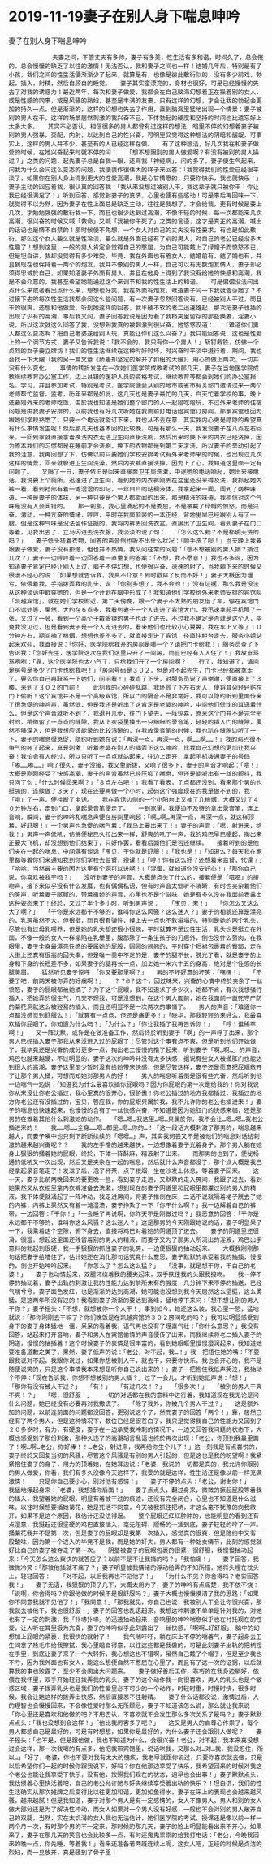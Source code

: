 # 2019-11-19妻子在别人身下喘息呻吟



妻子在别人身下喘息呻吟



                夫妻之间，不管丈夫有多帅，妻子有多美，性生活有多和谐，时间久了，总会倦的，总会慢慢的缺乏了以往的激情！无法否认，我和妻子之间也一样！结婚几年后，特别是有了小孩，我们之间的性生活便渐渐少了起来，就算是有，也像是彼此敷衍似的，没有多少前戏，勃起，插入，射精，然后自顾自的睡觉。　　妻子其实蛮漂亮的，身材也很好，可是已经慢慢的失去了对我的诱惑力！最近两年，每次和妻子做爱，我都会在自己脑海幻想着正在操着别的女人，或是性感的同事，或是风骚的熟妇，甚至是丰满的友妻，只有这样的幻想，才会让我的勃起会更加的持久一点，但是渐渐的，这样的幻想也失去了作用，直到脑海里猛地出现一个情景：妻子被别的男人在干，这样的场景居然刺激的我兴奋不已，下体勃起的硬度和坚持的时间也比遗忘好上太多太多。　　其实不必否认，相信很多的男人都曾有过这样的想法，暗里不停的幻想着妻子被别的男人强暴，交配，内射，以达到自己的性兴奋，可明里又觉得这种想法的阴暗和龌龊，可事实上，这样的男人并不少，甚至有的人已经这样在做。　　有了这种想法，好几次我在和妻子做爱的时候，在她兴奋起来时就不停的问：　　「想不想跟别的男人做爱啊？有没有被别的男人操过？」之类的问题，起先妻子总是白我一眼，还骂我「神经病」，问的多了，妻子便生气起来，问我为什么会问这么变态的问题，我便装作很伟大的样子来回答：「我觉得我们的性爱已经很平淡了，如果你在别人身上得到更大的性爱高潮，我是心甘情愿的，只要你快乐，我也就快乐！」妻子主动的回应着我，很认真的回答我：「我从来没想过被别人干，我这辈子就只被你干！你让我已经很满足了！」听到回答，感觉到妻子的真情，心里也便有些感动！可是事后再回味一下，就觉得不以为然，因为妻子在性上面总是缺乏主动，往往是我想了，才会给我，更有时候是要上几次，才勉勉强强的敷衍我一下，而且也很少达到过高潮，不像年轻的时候，每一次都能来几次高潮，很兴奋的时候又喊「救命」又喊「我被你干死了」之类的言语，这才是真正的高潮，喊出的话语也是情不自禁的！那时候便不免想，一个女人对自己的丈夫没有性要求，有也是如此敷衍，那么这个女人要么就是性冷淡，要么就是外面已经有了别的男人，对自己的老公已经没多大性趣了！想到这里，一般的男人肯定会觉得自己的憋屈，为自己可能戴上了绿帽子而愤怒不已，但是坦白讲，我却没觉得有多少难受，毕竟，我在外面也有着女人，结婚前有，结了婚也有，并且到现在也保持着一两个的炮友，我并不像别的男人一样，自己可以有无数炮友情人，妻子却必须得忠诚於自己，如果知道妻子外面有男人，并且在他身上得到了我没有给她的快感和高潮，我是不会介意的，我甚至希望她能通过这个来调节和我的性生活上的和谐。　　可是偏偏没法问出点什么来或者看出点什么来，想想也好笑，我在外面有炮友，难道妻子问一下我就告诉她了？不过接下去的每次性生活我都会问这么些问题，有一次妻子忽然回答说有，已经被别人干过，而且干的很爽，还想和他做爱，听到她这样的回答，我半硬不软的老二迅速雄起，那次把妻子也插的出现了少有的高潮，事后我又问，妻子回答我说是因为看了我档夹里留存的那些换妻，淫妻小说，所以这次就这么回答了我，没想到我真的被刺激到很兴奋，她悠悠叹道：　　「难道你们男人都这么变态啊？把自己老婆送给别人玩，真能让你们这么兴奋？」我只能回答说，这也是性爱上的一个调节方式，妻子又告诉我说：「我不会的，我只有你一个男人！」斩钉截铁，仿佛一个贞烈的女子要立牌坊！我们的性生活继续在这种时好时坏，时兴奋时平淡中进行着，期间，我也会找一下大嫂（我的另一篇文章《娇羞却坚定的解开了扣纽的大嫂》）用心的做上两次，一切并没有什么变化。　　事情的转折发生在一次她们医学院成教考试的那几天，妻子在当地医学院成教继续教育办公室工作，边上县镇的医护人员的资格考试，继续教育等都会到她们的办公室报名，学习，并且参加考试，特别是考试，医学院便会从别的地市或省市有关部门邀请过来一两个老师帮忙监督，监考，历年来都是如此，这几天也是妻子最忙的几天，白天忙着学校的事，晚上还要陪外来的老师吃饭，由於我也知道是她们整个部门的人一起陪吃陪玩，不过外来老师的住宿问题是由我妻子安排的，以前我也有好几次听她在我面前打电话给宾馆订房间，那家宾馆也因为跟她们学校熟悉了，只要一个电话就能订下来，我也从不去在意，其实我内心更是隐隐的希望真有什么事情发生呢！然后那几天也基本回的比较晚，可是有那么一天，我发现妻子在八点左右回来，一回到家就直接拿着换洗内衣走进卫生间直接洗刷，然后出来时换下来的内衣已经洗掉，因为原本我们的习惯都是在睡前才会洗刷，换下的衣物都是到第二天才洗，所以妻子的举动引起了我的注意，我再回想了下，仿佛以前只要她们学校安排考试有外来老师来的时候，也出现过几次这样的情景，回来就躲进卫生间洗澡，然后内衣裤直接洗掉，因为上了心，我知道这里面一定有问题了。　　又隔了一日，妻子依旧是回来直接奔卫生局洗漱，中途她的电话响起，她出来接电话，我说要上个厕所，迅速进了卫生间，看到她的内衣裤刚丢在盆里还没来得及洗，我抓起她内裤一看，看到裆部有着一滩湿湿的印记，一丝白白的粘稠液体，我拿起来一闻，闻到了两种味道，一种是妻子的体味，另一种只要是个男人都能闻的出来，那是精液的味道，我相信对这个气味是没有人会闻错的。　　那一刹那，我心里涌起的不是委屈，不是被戴了绿帽的愤怒，而是兴奋，激动，一种亢奋的情绪，哼哼，平时在我面前装的一本正经，背地里早已经跟别人有了一腿，但是这种气味是没法留作证据的，我将内裤丢回洗衣盆，直接出了卫生间，看到妻子在门口等着，见我出去了，立马闪进去洗衣服，我淡淡的说了句：　　「怎么这么勤？不是都明天洗的吗？」　　妻子低头搓着衣物，回答的声音倒也听不出什么状况：「顺手洗了呗！」当天晚上我要跟妻子做爱，妻子没有拒绝，但也并不热情，我又问往常的问题：「想不想被别的男人插？插过几次？」妻子一边哼哼着一边回答着一直重复的答案：「不想，我不愿意！」我也不多说，因为知道妻子肯定已经让别人上过，脑子不停幻想，也便很兴奋，速速的射了，当我躺下来的时候又很漫不经心的说：「如果想就告诉我，我真不介意！到时戳穿了反而不好！」妻子大概因为理亏，依偎着我，手指拨弄我的乳头，说：「你别多想了，我不会的！」没有证据，那么我是没法从这种谈话中戳穿她的，但是一个计划在脑中形成了！我知道他们学校给外来老师安排的宾馆叫「凯越宾馆」，就在她们学校附近，第二天傍晚，跟一个妻子不太熟的朋友借了车，停在宾馆门口不远处等，果然，大约在６点多，我看到妻子一个人走进了宾馆大门，我迅速拿起手机照了一张，又过了一会，看到一个高个子戴眼镜的男子也走了进去，不过我不确定是否就是这个人，毕竟我没见过，但是看到妻子是一个人走进去的，看来他们也比较小心翼翼，我在车上又等了１０分钟左右，期间抽了根烟，想想也差不多了，就直接走进了宾馆，径直往柜台走去，服务小姐站起来欢迎，我直接说：「你好，医学院给我开的房间是哪一个？请把门卡给我！」服务员查了下告诉我：「您好先生，医学院这次在我们这里只开了一间房，而且已经有人入住了！」我故意骂骂咧咧：「靠，这个医学院也太小气了，只给我们开了一个房间啊？　　行了，我知道了，请问是房号是多少？门卡也给我吧！」「房间号码是３０２，但是对不起先生，门卡已经都被拿走了，要么你自己再联系一下她们，问问看！」我点了下头，对服务员说了声谢谢，便直接上了３楼，来到了３０２的门前！　　此刻我的心砰砰乱跳，我环顾了下左右无人，便将耳朵轻轻贴在门上偷听！这个宾馆并不是一个高级宾馆，所以门的隔音不是非常好，我可以隐约听到里面传来了很急促的呻吟声，虽然低，但是我还是听出了这肯定是老婆的呻吟，中间他们低沈的耳语着什么，但是这个声音就听不到了，我退开几步，往门下望去，一阵惊喜，原来这个门并不是完全密封的，稍微留了一点点的缝隙，我从上衣袋里摸出一只细细的录音笔，轻轻的插入门的缝隙，虽然不够深入，但是我想应该能录的比较清晰的，在我放录音笔的时候，我也趴在缝隙边听了一下，妻子的喘息很急促，隐约听到她在说：「再深一点，再深一点，啊……啊……！」我的鸡巴很不争气的翘了起来，真是刺激！听着老婆在别人的插弄下这么呻吟，比我自己幻想的更加让我兴奋！我怕会有人经过，所以只听了一点点就站起来，往边上走开，拿起手机拨通妻子的号码「嘟……嘟……」响了很久，妻子没接，我又重新拨，又响了很多下，妻子的声音才响起：「喂！」大概是刚刚经受了快感高潮，妻子的声音虽然已经压抑了喘息，但还是能听出有一丝的颤抖，我只问了句：「什么时候回来啊？」「８点左右吧！」我看了看表，７点都还没到，看来那个男的也挺强的，连续做了３天了，现在还要再做一个小时，起码这个强度现在的我是做不到的，我「哦」了一声，便挂断了电话。　　我在宾馆边侧的一个小阳台上又抽了几根烟，大概又过了４０分钟左右，走到门口，拿起录音笔便走了。　　一到家里，我便迫不及待的拿出录音笔，连上音响，瞬间，妻子的呻吟和喘息声便在房间里响起：「啊…啊…再深一点，再深一点，就这样顶着，好舒服！」一个男声也急促的喘气着：「我马上要出来了！」妻子的声音：「嗯，射进来，给我！」男声一声低吼，仿佛便秘已久拉出来一样，舒爽的吼了一声，我的鸡巴早已硬起，掏出来正要大飞机，却没想到他们结束了，只好作罢，看看后面他们是否还继续。　　接着听到的是他们夹在一起的喘息，中间偶有谈话「宝贝，干你就是舒服！」「我也是！」「知道么？每天我在家里都等着你们来通知我到你们学校去监督，授课！」「哼！你有这么好？还想着来监督，代课？」「哈哈，当然最主要的因为这里有个洞可以进啊！」「混蛋，就知道你没安好心！」「那你自己说，你喜欢被我干吗？」　　没听到妻子的声音，大概是点头了什么的，接着便是「嗞嗞」的接吻声，接下来似乎没有什么发展，也有偶偶私语，但有时声音太低听不清晰，有时也夹杂着他们的笑声，听着妻子腻腻的，带着撒娇的声音，心里也不是个滋味，她是有多久没在我面前表露出这种姿态来了！终於，又过了半个多小时，听到男声说：　　「宝贝，来！」　　「你怎么又这么大了啊？」　　「干你是永远都干不够的，谁叫你这么风骚？这么迷人？」妻子的相貌还算是漂亮的，乳房虽然不大，但很挺，而且很有弹性，摸上去一点也不软塌塌的，特别是她的两个乳头，尽管也有过母乳喂养，但是她的乳头却还很小很翘，平时就算不是过性生活，乳头也是挺立在外面，不像一般的女人一样塌陷在乳晕里，腹部除了一条生孩子的刀疤外，倒也没什么赘肉，在我眼里，妻子全身最漂亮性感的要属她的屁股，圆圆的翘翘的，平时穿个短裙包裹着的臀部，走在大街上还真有很高的回头率，但是唯一美中不足的是，妻子的腿不长，脱光了看，就是妻子的上身和下身的长短差不多，如果妻子的腿再长一点，加上她一米六十五的身高，绝对是个性感的长腿美眉。　　猛然听见妻子惊呼：「你又要那里啊？」　　男的不坏好意的坏笑：「嘿嘿！」　　「不要了吧，前两天被你弄的好痛啊！」　　？？@？这个，回过味来，兴奋的心情中终於夹杂了一丝愤怒，妻子的屁眼都被她搞了？为了这个屁眼，我不知道求了多少次，她都不肯，有次我想强行插入，把她弄的很生气，几天不理我，可是没想到，在这个男人面前，她在我面前一直死守严防的菊花洞就这么被轻易的插入，而且还明显不是一次两次的事情了。　　男人的声音：「难道你一点都没感觉到舒服么！」「就算有一点点，但还是痛更多！」「晓华，那我轻轻的来好么，我最喜欢插你屁眼了，你知道为什么吗？」「为什么？」「你让我插了我再告诉你！」　　「哼！谁稀罕啊！」　　又一阵沈默，或许是在做准备工作，然后终於听到妻子「啊」的一声呼了出来，那个男人已经插入妻子那我从来没进入过的屁眼了！尽管对这个事有点不爽，但是听到他们开始做了，我毕竟还是兴奋的成分更多一点，掏出老二慢慢的撸了起来，听到妻子「啊…啊…」的声音，鸡巴也越来越硬，不过明显的，妻子这次的呻吟并没有太多快感，据说有些女人被捅肛门也能达到很大的高潮，妻子这里至少暂时没有给她带来快感，但是尽管这样，妻子还是愿意把屁眼敞开了让那个男人捅，可想而知她对那男人的好！　　男人的喘息听着倒是很有些亢奋，然后听到他一边喘气一边说：「知道我为什么最喜欢插你屁眼吗？因为你屁眼的第一次是给我的！你对我说你从来没让你老公插过，我心里真的很开心，很骄傲！你老公插过的地方我都插过，我插过的地方你老公还有没插过的，宝贝，答应我，你的屁眼只属於我，我不允许你的老公也插进来！」妻子的喘息也快速起来，也慢慢的含有了一丝快感兴奋，不知道是因为她肛门的快感来临，还是那男的在做着其他什么刺激她的动作。　　「嗯…嗯…我这里…嗯…只属於你，我不会让…嗯…嗯…我老公插进来的！　　我……嗯……全身……嗯…都是…嗯…你的…！「这一段话大概刺激了那男的，喘息越来越大，而妻子嘴中也只剩下断断续续的「嗯嗯…」声，其实我何尝又不是被他们的喘息对话给刺激的越来越兴奋呢？？　　我的左手撸的越来越快，一边想像着妻子光着身子，那个男人躺在她身上狠狠的捅着她的屁眼，终於，下体一阵酥麻，精液射了出来。　　而那男的也到了，便秘畅通的低吼又一次出现，然后又是夹杂在一起的喘息，然后就什么声音都没了，那个点大概是我已经拿起录音笔走了！发泄了后，泡了杯茶，点了根烟，坐在沙发上休息，等着妻子回来。　　这一天，妻子比前两晚回来的要更晚一些，看到妻子走进，又默默的走入房间，我跟了过去，看到她果然又从衣柜里拿内衣裤准备去洗漱，想到现在的妻子阴道里和屁眼里都灌过别的男人的精液，我下体便就涌起了一阵冲动，我走进房间，将妻子推倒在床，二话不说就隔着裙子脱去了她的内裤，内裤上果然又有着一滩湿渍，妻子挣紮了一下「你干什么啊？」我一边解着自己的裤带，一边回答：「干你！」「一会睡了再说啊，你昨天不是刚做过吗？」我恶意的回答：「干你是永远都干不够的，谁叫你这么风骚？这么迷人？」这是那男的今天刚跟她说的话，妻子明显呆了一下，我乘着这个空隙，俯下身去，直接将鸡巴对着她的阴道顶了进去。　　妻子的阴道里还很滑，很湿，想起这里面还残留着别的男人的精液，而妻子又为了那男人所流出的淫液，鸡巴出乎意料的勃起到很硬，我一手狠狠的抓住妻子的乳房，一边便狠狠的抽动起来。　　大概我刚刚那句话把妻子给噎住了，估计她还在消化那句话究竟什么意思，妻子默默的承受着我的抽插，慢慢的，倒也开始呻吟起来。　　「你怎么了？怎么这么猛？」　　「没事，就是想干你，干自己的老婆！」　　妻子也动情起来，双腿环绕着我的腰夹起来，双手扶住我的头跟我接吻。　　我一停不停的抽动着，妻子出轨的刺激让我的性能力达到前所未有的强度，几分钟下来不停的抽送，已经气喘兮兮，妻子面色发红，也是渐渐的达到高潮，她可能也没想到我今天居然这么坚挺，这么勇猛，是这两年所没有过的！我看到妻子渐渐的要达到高峰，猛地停下来问：「想不想让别的男人干你？」妻子摇头：「不想，就想被你一个人干！」事到如今，她还这么装，我心里一怒，猛地就说：「那你刚刚去干嘛了？你们晚饭是在凯越宾馆的３０２房间吃的吗？」我可以明显感受到身下的妻子身体猛地一僵，呆呆的看着我，语气再也没有了理直气壮：「你什么意思？」我没有回答，站起来打开音响，妻子和男人在宾馆偷情的声音便传了出来，而我继续将老二插入妻子的阴道，慢慢的抽插着！这个时候妻子的表情是很丰富的，看到她眼眶里慢慢湿润起来，我知道她要准备道歉之类了，果然，妻子低声的说：「老公，对不起，我…！」我一把捂住她的嘴：「不要跟我说对不起，我跟你说过，如果你想被别人干，就去干，只要你快乐，我也会开心的，我不是随便说笑的，只是这个事情我本来想是听你自己说出来的！」妻子一把抱住我低声哭泣，我抽动个不停：「现在告诉我，你想不想被别的男人插？」过了一会儿，才听到她低声说：「想！」　　「那你有没有被人干过？」　　「有！」　　「有过几次！？」　　「很多次！」　　「被别的男人干爽不爽！？」　　「嗯，很舒服！」　　一切的对话都在我的意料中进行着，我知道现在我无论是问什么问题，她已经没有必要再对我撒谎了。　　「除了我外，你被几个男人干过？」　　这是额外加的问题，以前连前面的问题都没回答，更别说这个了，然而妻子的回答「两个！」靠，居然已经有了两个男人，但是这种情况下，数位已经是很苍白了，我只是觉得我自己的性能力又回到了２０多岁时，有力，有硬度，妻子在一边承受我冲刺的情况下，一边又回答我问题的状态下，大概也感受到了那份刺激，那种久违了的高潮胡言乱语也终於再次出现：「老公，你顶到我最里面了！啊…啊…老公，你好棒！！…老公，射进来，我再给你生个儿子！」这一刻我是有点喜悦的，妻子终於又回复当初的风骚，尽管这个风骚是有别的男人引起的，但是这也是我的盼望啊！我紧紧抱住妻子的身子，用力的顶着她，在她耳边说：「老婆，我说的一切都是真的，我允许你跟别的男人做爱，你看，我们有多久没像今天这样了，我要的就是这样，性生活还是像以前一样充满激情！　　只是你自己要小心，别对他有感情！」　　妻子不停的点头：「老公，谢谢你！」　　我猛地撑起身来：「老婆，我想捅你后面！」　　妻子点点头，翻过身来，微微的撅起屁股等着我的插入，我望着她的屁眼，明显有着被干过的痕迹，还没有完全闭合，心里也不知道是什么滋味，以往时候想要插她菊花，她是死活不同意，今天被我抓住把柄，才这么毫不犹豫的向我敞开，如果不是这个原因，我估计还没法得逞。　　整个屁眼还红红肿肿的，也能明显的看到还有点湿意，我挺起还很坚硬的鸡巴直接插入，毫无阻碍，顺畅的一插到底，妻子轻轻的哼了一声。　　捅菊花我并不是第一次，但是妻子的屁眼却是我第一次插入，感觉真的很爽，但是隐约中又有一股酸味，因为第一个进入的毕竟不是我，而是她的奸夫，男人都有一种处女情节，此刻的感觉就好比自己的妻子被夺走了第一次。　　阴茎被妻子的屁眼包裹的很紧，很舒服，我慢慢抽动起来：「今天怎么这么爽快的就答应了？以前不是不让我插的吗？」「我怕痛！」　　妻子回答，我微微冷笑：「那被他插就不痛了？」妻子明显被我情绪的浮动给弄的不知所措，她将头埋在枕头上，轻轻回答：　　「对不起，以后我再也不见他了！」　　「为什么不见？你舍得吗？老实回答我！」　　妻子无语，我狠狠的顶了几下，大概太用力了，妻子的呻吟有点痛楚，我不依不饶：「说啊，你舍得吗？你跟他做的时候不是很舒服吗？」妻子大概也慢慢摸清了我的思路：「如果你不同意我就不见他了！」「我同意！」「那我就见，你自己也说，我被别人干会让你很兴奋，那我就去被他干，我也很舒服！」妻子的回答也乱语起来，我想这种刺激不单单是针对我的，对她也有了一定的刺激，我「扑哧扑哧」的迅速抽动起来，音响里的呻吟喘息似乎也在衬托现在的性爱，让人听在耳里极为亢奋，妻子的呻吟似乎此刻露出了一丝快感，「啊啊…好舒服」，脑中的幻想加上屁眼的紧裹，我很快的就射了！　　我气喘吁吁，躺在床上不停的喘着气，妻子起身去卫生间拿了热毛巾给我擦拭，我心里暗自得意，以往这些都是我做的，可是此刻妻子出轨的把柄捏在手里，到底让妻子来了一个大转折，我心想这也不错啊，虽然自己戴了个帽子，但是至少我也不亏，因为我外面也有女人，能这么想便自然不憋屈在心里了，而且有了这一次的证据，以后就算我的事也败露了，至少不会闹出大问题来。　　妻子做好善后工作，乖巧的在我身边躺好，依偎在我怀里，双手开始轻轻拨弄我的乳头，妻子的这个动作我一向很喜欢，男人的乳头也是个敏感区域，妻子拨弄乳头也是我们的性爱里必不可少的一个动作，时轻时重，时慢时快，很多时候，我会让她这样的拨弄出快感，然后直接忍不住射精。　　妻子什么话都没说，激情过后，人的理智也会慢慢回来，不会像性爱时那么无所顾忌，妻子不知道该怎么说，那么就让我来说：「你心里还是喜欢和他做的吧？不用否认，不喜欢就不会发生那么多次关系了是吗？」妻子默默点点头：「我也没想到会这样！」「他比我厉害多了吧？」　　这又是男人的自尊心作祟了，每个男人都想自己是最好的，可是有时想想，如果你是最好的，为什么妻子还会跟别人做呢？　　妻子摇头：「也不是，但是跟他做，我也不知道为什么，会很兴奋！老公，对不起，我本来真没想过会这样，那一次我喝的有点多，他把我带宾馆里，说话哄我，又那么对…对…我，我没忍住，所以…」「好了，老婆，你也不要对我有太大的愧疚，我老早就跟你说过，只要你喜欢就去做，只是以后希望你们一起的时候你跟我说下，好吗？你在他那边享受了快乐，我希望回来的时候对我这个老公也能让我享受下快乐，没有他，按照我们现在的状态，迟早也会出事！」妻子默默点头，我估摸着心里快活着吧，自己的老公允许她与奸夫继续享受着出轨的快乐？！坦白讲，我们的性生活确实从那次摊牌之后变得比以往更加和谐，更加如鱼得水，妻子在床上的表现也会越来越风骚，越来越腻！但是我知道，妻子对那个男人是有一定感情的，女人不像男人，男人和别的女人做大部分还是为了解决性冲动，而女人如果对一个男人没有好感，一般也不会对别的男人敞开自己的双腿，当然，实在太饥渴的女人我也无法估计，她们医学院的考试、授课还是像以前一样一两个月一次，有时那个男的不一定来，那时候的那几天，妻子的脸上明显能看出来不开心，如果来了，妻子在那几天的笑容也会比较多一点，有时还鬼鬼祟祟的给我打电话：「老公，今晚我回来的晚一点，你先睡，等着我！」看来还准备着两班连续上呢，这女人吧，正经的时候是贞洁的烈妇，而一旦放开，真是骚到了骨子里！
            

